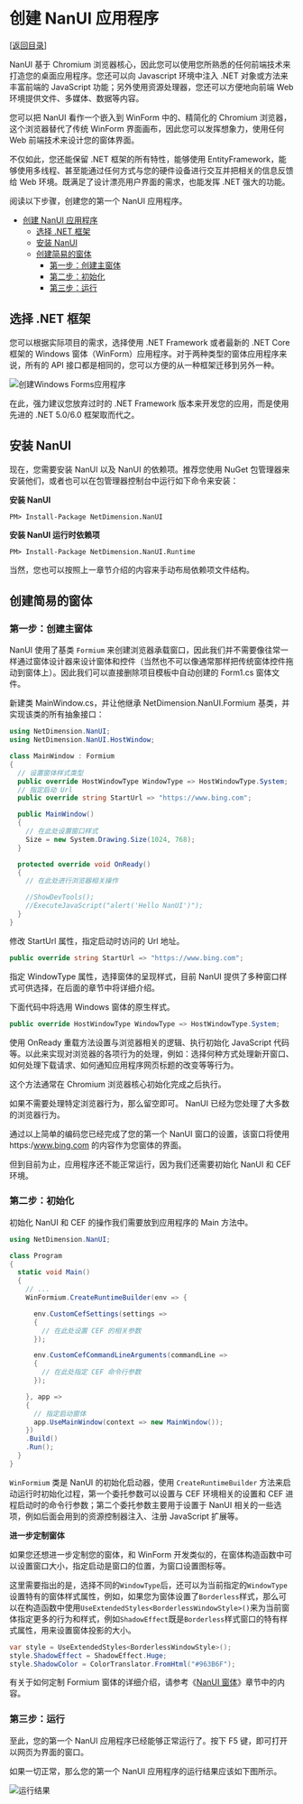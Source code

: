 # 创建 NanUI 应用程序

[[返回目录](README.md)]

NanUI 基于 Chromium 浏览器核心，因此您可以使用您所熟悉的任何前端技术来打造您的桌面应用程序。您还可以向 Javascript 环境中注入 .NET 对象或方法来丰富前端的 JavaScript 功能；另外使用资源处理器，您还可以方便地向前端 Web 环境提供文件、多媒体、数据等内容。

您可以把 NanUI 看作一个嵌入到 WinForm 中的、精简化的 Chromium 浏览器，这个浏览器替代了传统 WinForm 界面画布，因此您可以发挥想象力，使用任何 Web 前端技术来设计您的窗体界面。

不仅如此，您还能保留 .NET 框架的所有特性，能够使用 EntityFramework，能够使用多线程、甚至能通过任何方式与您的硬件设备进行交互并把相关的信息反馈给 Web 环境。既满足了设计漂亮用户界面的需求，也能发挥 .NET 强大的功能。

阅读以下步骤，创建您的第一个 NanUI 应用程序。

- [创建 NanUI 应用程序](#创建-nanui-应用程序)
  - [选择 .NET 框架](#选择-net-框架)
  - [安装 NanUI](#安装-nanui)
  - [创建简易的窗体](#创建简易的窗体)
    - [第一步：创建主窗体](#第一步创建主窗体)
    - [第二步：初始化](#第二步初始化)
    - [第三步：运行](#第三步运行)

## 选择 .NET 框架

您可以根据实际项目的需求，选择使用 .NET Framework 或者最新的 .NET Core 框架的 Windows 窗体（WinForm）应用程序。对于两种类型的窗体应用程序来说，所有的 API 接口都是相同的，您可以方便的从一种框架迁移到另外一种。

![创建Windows Forms应用程序](../images/create_new_project.png)

在此，强力建议您放弃过时的 .NET Framework 版本来开发您的应用，而是使用先进的 .NET 5.0/6.0 框架取而代之。

## 安装 NanUI

现在，您需要安装 NanUI 以及 NanUI 的依赖项。推荐您使用 NuGet 包管理器来安装他们，或者也可以在包管理器控制台中运行如下命令来安装：

**安装 NanUI**

```
PM> Install-Package NetDimension.NanUI
```

**安装 NanUI 运行时依赖项**

```
PM> Install-Package NetDimension.NanUI.Runtime
```

当然，您也可以按照上一章节介绍的内容来手动布局依赖项文件结构。

## 创建简易的窗体

### 第一步：创建主窗体

NanUI 使用了基类 `Formium` 来创建浏览器承载窗口，因此我们并不需要像往常一样通过窗体设计器来设计窗体和控件（当然也不可以像通常那样把传统窗体控件拖动到窗体上）。因此我们可以直接删除项目模板中自动创建的 Form1.cs 窗体文件。

新建类 MainWindow.cs，并让他继承 NetDimension.NanUI.Formium 基类，并实现该类的所有抽象接口：

```C#
using NetDimension.NanUI;
using NetDimension.NanUI.HostWindow;

class MainWindow : Formium
{
  // 设置窗体样式类型
  public override HostWindowType WindowType => HostWindowType.System;
  // 指定启动 Url
  public override string StartUrl => "https://www.bing.com";

  public MainWindow()
  {
    // 在此处设置窗口样式
    Size = new System.Drawing.Size(1024, 768);
  }

  protected override void OnReady()
  {
    // 在此处进行浏览器相关操作

    //ShowDevTools();
    //ExecuteJavaScript("alert('Hello NanUI')");
  }
}
```

修改 StartUrl 属性，指定启动时访问的 Url 地址。

```C#
public override string StartUrl => "https://www.bing.com";
```

指定 WindowType 属性，选择窗体的呈现样式，目前 NanUI 提供了多种窗口样式可供选择，在后面的章节中将详细介绍。

下面代码中将选用 Windows 窗体的原生样式。

```C#
public override HostWindowType WindowType => HostWindowType.System;
```

使用 OnReady 重载方法设置与浏览器相关的逻辑、执行初始化 JavaScript 代码等。以此来实现对浏览器的各项行为的处理，例如：选择何种方式处理新开窗口、如何处理下载请求、如何通知应用程序网页标题的改变等等行为。

这个方法通常在 Chromium 浏览器核心初始化完成之后执行。

如果不需要处理特定浏览器行为，那么留空即可。 NanUI 已经为您处理了大多数的浏览器行为。

通过以上简单的编码您已经完成了您的第一个 NanUI 窗口的设置，该窗口将使用 https:/www.bing.com 的内容作为您窗体的界面。

但到目前为止，应用程序还不能正常运行，因为我们还需要初始化 NanUI 和 CEF 环境。

### 第二步：初始化

初始化 NanUI 和 CEF 的操作我们需要放到应用程序的 Main 方法中。

```C#
using NetDimension.NanUI;

class Program
{
  static void Main()
  {
    // ...
    WinFormium.CreateRuntimeBuilder(env => {

      env.CustomCefSettings(settings =>
      {
        // 在此处设置 CEF 的相关参数
      });

      env.CustomCefCommandLineArguments(commandLine =>
      {
        // 在此处指定 CEF 命令行参数
      });

    }, app =>
    {
      // 指定启动窗体
      app.UseMainWindow(context => new MainWindow());
    })
    .Build()
    .Run();
  }
}
```

`WinFormium` 类是 NanUI 的初始化启动器，使用 `CreateRuntimeBuilder` 方法来启动运行时初始化过程，第一个委托参数可以设置与 CEF 环境相关的设置和 CEF 进程启动时的命令行参数；第二个委托参数主要用于设置于 NanUI 相关的一些选项，例如后面会用到的资源控制器注入、注册 JavaScript 扩展等。

**进一步定制窗体**

如果您还想进一步定制您的窗体，和 WinForm 开发类似的，在窗体构造函数中可以设置窗口大小，指定启动是窗口的位置，为窗口设置图标等。

这里需要指出的是，选择不同的`WindowType`后，还可以为当前指定的`WindowType`设置特有的窗体样式属性，例如，如果您为窗体设置了`Borderless`样式，那么可以在构造函数中使用`UseExtendedStyles<BorderlessWindowStyle>()`来为当前窗体指定更多的行为和样式，例如`ShadowEffect`既是`Borderless`样式窗口的特有样式属性，用来设置窗体投影的大小。

```C#
var style = UseExtendedStyles<BorderlessWindowStyle>();
style.ShadowEffect = ShadowEffect.Huge;
style.ShadowColor = ColorTranslator.FromHtml("#963B6F");
```

有关于如何定制 Formium 窗体的详细介绍，请参考《[NanUI 窗体](nanui-formium.md)》章节中的内容。

### 第三步：运行

至此，您的第一个 NanUI 应用程序已经能够正常运行了。按下 F5 键，即可打开以网页为界面的窗口。

如果一切正常，那么您的第一个 NanUI 应用程序的运行结果应该如下图所示。

![运行结果](../images/system-style.png)
